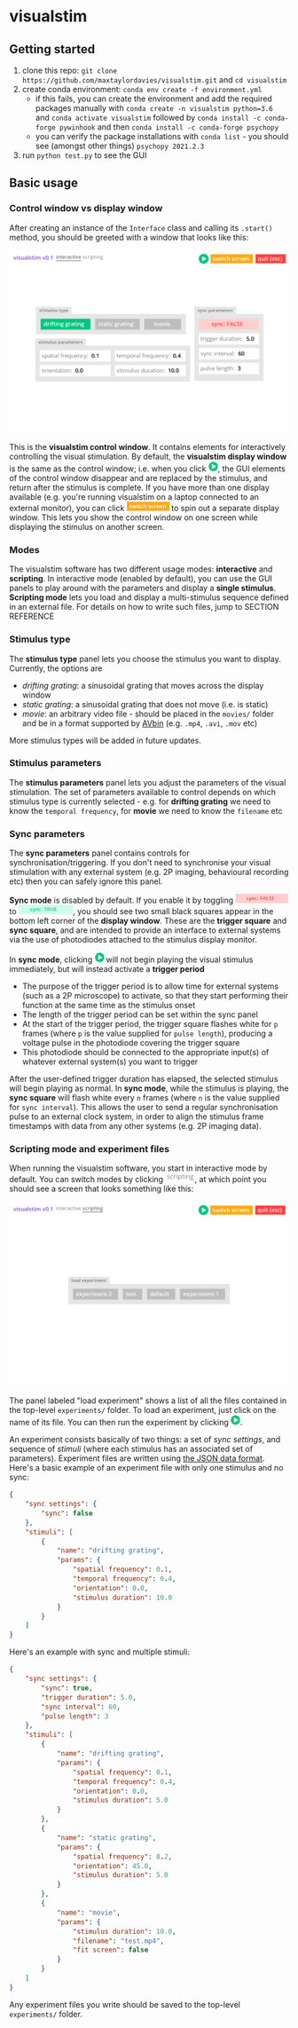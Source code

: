 # visualstim

## Getting started

1. clone this repo: `git clone https://github.com/maxtaylordavies/visualstim.git` and `cd visualstim`
2. create conda environment: `conda env create -f environment.yml`
   - if this fails, you can create the environment and add the required packages manually with `conda create -n visualstim python=3.6` and `conda activate visualstim` followed by `conda install -c conda-forge pywinhook` and then `conda install -c conda-forge psychopy`
   - you can verify the package installations with `conda list` - you should see (amongst other things) `psychopy 2021.2.3`
3. run `python test.py` to see the GUI

## Basic usage

### Control window vs display window

After creating an instance of the `Interface` class and calling its `.start()` method, you should be greeted with a window that looks like this:

![screenshot of the visualstim GUI](./screenshots/v0.1/main-view.png)

This is the **visualstim control window**. It contains elements for interactively controlling the visual stimulation. By default, the **visualstim display window** is the same as the control window; i.e. when you click ![play](./screenshots/v0.1/play.png), the GUI elements of the control window disappear and are replaced by the stimulus, and return after the stimulus is complete. If you have more than one display available (e.g. you're running visualstim on a laptop connected to an external monitor), you can click ![switch screen](./screenshots/v0.1/switch-screen.png) to spin out a separate display window. This lets you show the control window on one screen while displaying the stimulus on another screen.

### Modes

The visualstim software has two different usage modes: **interactive** and **scripting**. In interactive mode (enabled by default), you can use the GUI panels to play around with the parameters and display a **single stimulus**. **Scripting mode** lets you load and display a multi-stimulus sequence defined in an external file. For details on how to write such files, jump to SECTION REFERENCE

### Stimulus type

The **stimulus type** panel lets you choose the stimulus you want to display. Currently, the options are

- _drifting grating_: a sinusoidal grating that moves across the display window
- _static grating_: a sinusoidal grating that does not move (i.e. is static)
- _movie_: an arbitrary video file - should be placed in the `movies/` folder and be in a format supported by [AVbin](https://avbin.github.io/docs/) (e.g. `.mp4`, `.avi`, `.mov` etc)

More stimulus types will be added in future updates.

### Stimulus parameters

The **stimulus parameters** panel lets you adjust the parameters of the visual stimulation. The set of parameters available to control depends on which stimulus type is currently selected - e.g. for **drifting grating** we need to know the `temporal frequency`, for **movie** we need to know the `filename` etc

### Sync parameters

The **sync parameters** panel contains controls for synchronisation/triggering. If you don't need to synchronise your visual stimulation with any external system (e.g. 2P imaging, behavioural recording etc) then you can safely ignore this panel.

**Sync mode** is disabled by default. If you enable it by toggling ![sync: FALSE](./screenshots/v0.1/sync-false.png) to ![sync: TRUE](./screenshots/v0.1/sync-true.png), you should see two small black squares appear in the bottom left corner of the **display window**. These are the **trigger square** and **sync square**, and are intended to provide an interface to external systems via the use of photodiodes attached to the stimulus display monitor.

In **sync mode**, clicking ![play](./screenshots/v0.1/play.png) will not begin playing the visual stimulus immediately, but will instead activate a **trigger period**

- The purpose of the trigger period is to allow time for external systems (such as a 2P microscope) to activate, so that they start performing their function at the same time as the stimulus onset
- The length of the trigger period can be set within the sync panel
- At the start of the trigger period, the trigger square flashes white for `p` frames (where `p` is the value supplied for `pulse length`), producing a voltage pulse in the photodiode covering the trigger square
- This photodiode should be connected to the appropriate input(s) of whatever external system(s) you want to trigger

After the user-defined trigger duration has elapsed, the selected stimulus will begin playing as normal. In **sync mode**, while the stimulus is playing, the **sync square** will flash white every `n` frames (where `n` is the value supplied for `sync interval`). This allows the user to send a regular synchronisation pulse to an external clock system, in order to align the stimulus frame timestamps with data from any other systems (e.g. 2P imaging data).

### Scripting mode and experiment files

When running the visualstim software, you start in interactive mode by default. You can switch modes by clicking ![scripting](./screenshots/v0.1/scripting-button.png), at which point you should see a screen that looks something like this:

![screenshot of scripting mode](./screenshots/v0.1/scripting-mode.png)

The panel labeled "load experiment" shows a list of all the files contained in the top-level `experiments/` folder. To load an experiment, just click on the name of its file. You can then run the experiment by clicking ![play](./screenshots/v0.1/play.png).

An experiment consists basically of two things: a set of _sync settings_, and sequence of _stimuli_ (where each stimulus has an associated set of parameters). Experiment files are written using [the JSON data format](https://developer.mozilla.org/en-US/docs/Learn/JavaScript/Objects/JSON). Here's a basic example of an experiment file with only one stimulus and no sync:

```JSON
{
    "sync settings": {
        "sync": false
    },
    "stimuli": [
        {
            "name": "drifting grating",
            "params": {
                "spatial frequency": 0.1,
                "temporal frequency": 0.4,
                "orientation": 0.0,
                "stimulus duration": 10.0
            }
        }
    ]
}
```

Here's an example with sync and multiple stimuli:

```JSON
{
    "sync settings": {
        "sync": true,
        "trigger duration": 5.0,
        "sync interval": 60,
        "pulse length": 3
    },
    "stimuli": [
        {
            "name": "drifting grating",
            "params": {
                "spatial frequency": 0.1,
                "temporal frequency": 0.4,
                "orientation": 0.0,
                "stimulus duration": 5.0
            }
        },
        {
            "name": "static grating",
            "params": {
                "spatial frequency": 0.2,
                "orientation": 45.0,
                "stimulus duration": 5.0
            }
        },
        {
            "name": "movie",
            "params": {
                "stimulus duration": 10.0,
                "filename": "test.mp4",
                "fit screen": false
            }
        }
    ]
}
```

Any experiment files you write should be saved to the top-level `experiments/` folder.
